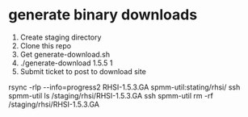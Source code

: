# generate binary downloads
1. Create staging directory
2. Clone this repo
3. Get generate-download.sh
4. ./generate-download 1.5.5 1
6. Submit ticket to post to download site


rsync -rlp --info=progress2 RHSI-1.5.3.GA spmm-util:stating/rhsi/
ssh spmm-util ls /staging/rhsi/RHSI-1.5.3.GA
ssh spmm-util rm -rf /staging/rhsi/RHSI-1.5.3.GA